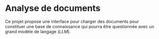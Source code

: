 # Analyse de documents

Ce projet propose une interface pour charger des documents pour constituer une base de connaissance qui pourra être questionnée avec un grand modèle de langage (_LLM_).
